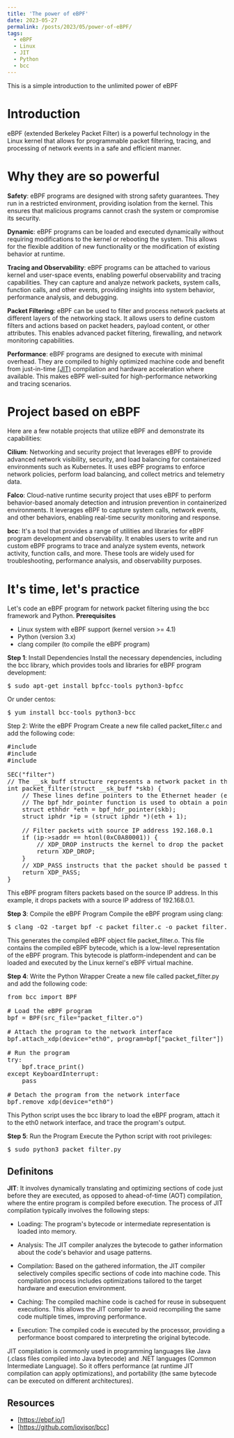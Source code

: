 ```yaml
---
title: 'The power of eBPF'
date: 2023-05-27
permalink: /posts/2023/05/power-of-eBPF/
tags:
  - eBPF
  - Linux
  - JIT
  - Python
  - bcc
---
```


This is a simple introduction to the unlimited power of eBPF

Introduction
======
eBPF (extended Berkeley Packet Filter) is a powerful technology in the Linux kernel that allows for programmable packet filtering, tracing, and processing of network events in a safe and efficient manner.

Why they are so powerful
======
**Safety**: eBPF programs are designed with strong safety guarantees. They run in a restricted environment, providing isolation from the kernel. This ensures that malicious programs cannot crash the system or compromise its security.

**Dynamic**: eBPF programs can be loaded and executed dynamically without requiring modifications to the kernel or rebooting the system. This allows for the flexible addition of new functionality or the modification of existing behavior at runtime.

**Tracing and Observability**: eBPF programs can be attached to various kernel and user-space events, enabling powerful observability and tracing capabilities. They can capture and analyze network packets, system calls, function calls, and other events, providing insights into system behavior, performance analysis, and debugging.

**Packet Filtering**: eBPF can be used to filter and process network packets at different layers of the networking stack. It allows users to define custom filters and actions based on packet headers, payload content, or other attributes. This enables advanced packet filtering, firewalling, and network monitoring capabilities.

**Performance**: eBPF programs are designed to execute with minimal overhead. They are compiled to highly optimized machine code and benefit from just-in-time [(JIT)](#Definitons) compilation and hardware acceleration where available. This makes eBPF well-suited for high-performance networking and tracing scenarios.

Project based on eBPF
======
Here are a few notable projects that utilize eBPF and demonstrate its capabilities:

**Cilium**: Networking and security project that leverages eBPF to provide advanced network visibility, security, and load balancing for containerized environments such as Kubernetes. It uses eBPF programs to enforce network policies, perform load balancing, and collect metrics and telemetry data.

**Falco**: Cloud-native runtime security project that uses eBPF to perform behavior-based anomaly detection and intrusion prevention in containerized environments. It leverages eBPF to capture system calls, network events, and other behaviors, enabling real-time security monitoring and response.

**bcc**: It's a tool that provides a range of utilities and libraries for eBPF program development and observability. It enables users to write and run custom eBPF programs to trace and analyze system events, network activity, function calls, and more. These tools are widely used for troubleshooting, performance analysis, and observability purposes.

It's time, let's practice
======
Let's code an eBPF program for network packet filtering using the bcc framework and Python.
**Prerequisites**
- Linux system with eBPF support (kernel version >= 4.1)
- Python (version 3.x)
- clang compiler (to compile the eBPF program)

**Step 1**: Install Dependencies
Install the necessary dependencies, including the bcc library, which provides tools and libraries for eBPF program development:
<pre>
$ sudo apt-get install bpfcc-tools python3-bpfcc
</pre>
Or under centos:
<pre>
$ yum install bcc-tools python3-bcc
</pre>
Step 2: Write the eBPF Program
Create a new file called packet_filter.c and add the following code:
<pre>
#include <linux/bpf.h>
#include <linux/if_ether.h>
#include <linux/ip.h>

SEC("filter")
// The __sk_buff structure represents a network packet in the Linux kernel
int packet_filter(struct __sk_buff *skb) {
    // These lines define pointers to the Ethernet header (ethhdr) and IP header (iphdr) within the packet. 
    // The bpf_hdr_pointer function is used to obtain a pointer to the packet data.
    struct ethhdr *eth = bpf_hdr_pointer(skb);
    struct iphdr *ip = (struct iphdr *)(eth + 1);
    
    // Filter packets with source IP address 192.168.0.1
    if (ip->saddr == htonl(0xC0A80001)) {
        // XDP_DROP instructs the kernel to drop the packet
        return XDP_DROP;
    }
    // XDP_PASS instructs that the packet should be passed through
    return XDP_PASS;
}
</pre>
This eBPF program filters packets based on the source IP address. In this example, it drops packets with a source IP address of 192.168.0.1.

**Step 3**: Compile the eBPF Program
Compile the eBPF program using clang:
<pre>
$ clang -O2 -target bpf -c packet_filter.c -o packet_filter.o
</pre>
This generates the compiled eBPF object file packet_filter.o. This file contains the compiled eBPF bytecode, which is a low-level representation of the eBPF program. This bytecode is platform-independent and can be loaded and executed by the Linux kernel's eBPF virtual machine.

**Step 4**: Write the Python Wrapper
Create a new file called packet_filter.py and add the following code:

<pre>
from bcc import BPF

# Load the eBPF program
bpf = BPF(src_file="packet_filter.o")

# Attach the program to the network interface
bpf.attach_xdp(device="eth0", program=bpf["packet_filter"])

# Run the program
try:
    bpf.trace_print()
except KeyboardInterrupt:
    pass

# Detach the program from the network interface
bpf.remove_xdp(device="eth0")
</pre>
This Python script uses the bcc library to load the eBPF program, attach it to the eth0 network interface, and trace the program's output.

**Step 5**: Run the Program
Execute the Python script with root privileges:

<pre>
$ sudo python3 packet_filter.py
</pre>


Definitons
------
**JIT**:  It involves dynamically translating and optimizing sections of code just before they are executed, as opposed to ahead-of-time (AOT) compilation, where the entire program is compiled before execution.
The process of JIT compilation typically involves the following steps:
- Loading: The program's bytecode or intermediate representation is loaded into memory.

- Analysis: The JIT compiler analyzes the bytecode to gather information about the code's behavior and usage patterns.

- Compilation: Based on the gathered information, the JIT compiler selectively compiles specific sections of code into machine code. This compilation process includes optimizations tailored to the target hardware and execution environment.

- Caching: The compiled machine code is cached for reuse in subsequent executions. This allows the JIT compiler to avoid recompiling the same code multiple times, improving performance.

- Execution: The compiled code is executed by the processor, providing a performance boost compared to interpreting the original bytecode.

JIT compilation is commonly used in programming languages like Java (.class files compiled into Java bytecode) and .NET languages (Common Intermediate Language). So it offers performance (at runtime JIT compilation can apply optimizations), and portability (the same bytecode can be executed on different architectures).

Resources
------
- [https://ebpf.io/]
- [https://github.com/iovisor/bcc]
